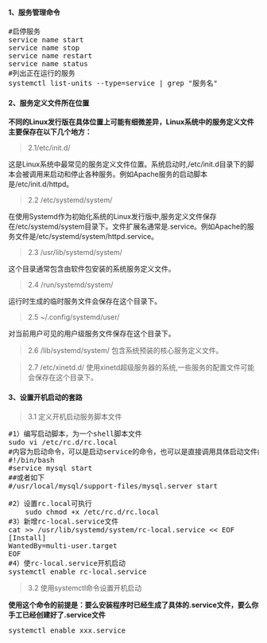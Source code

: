 #### 1、服务管理命令
<pre class="prettyprint lang-s">
#启停服务
service name start 
service name stop 
service name restart 
service name status
#列出正在运行的服务
systemctl list-units --type=service | grep "服务名"
</pre>
#### 2、服务定义文件所在位置

**不同的Linux发行版在具体位置上可能有细微差异，Linux系统中的服务定义文件主要保存在以下几个地方：**

>2.1/etc/init.d/

这是Linux系统中最常见的服务定义文件位置。系统启动时,/etc/init.d目录下的脚本会被调用来启动和停止各种服务。例如Apache服务的启动脚本是/etc/init.d/httpd。

>2.2 /etc/systemd/system/

在使用Systemd作为初始化系统的Linux发行版中,服务定义文件保存在/etc/systemd/system目录下。文件扩展名通常是.service。例如Apache的服务文件是/etc/systemd/system/httpd.service。

>2.3 /usr/lib/systemd/system/

这个目录通常包含由软件包安装的系统服务定义文件。

>2.4 /run/systemd/system/

运行时生成的临时服务文件会保存在这个目录下。

>2.5 ~/.config/systemd/user/

对当前用户可见的用户级服务文件保存在这个目录下。

>2.6 /lib/systemd/system/
包含系统预装的核心服务定义文件。

>2.7 /etc/xinetd.d/
使用xinetd超级服务器的系统,一些服务的配置文件可能会保存在这个目录下。

#### 3、设置开机启动的套路
>3.1 定义开机启动服务脚本文件
<pre class="prettyprint lang-s">
#1）编写启动脚本，为一个shell脚本文件
sudo vi /etc/rc.d/rc.local
#内容为启动命令，可以是启动service的命令，也可以是直接调用具体启动文件的命令：
#!/bin/bash
#service mysql start
##或者如下
#/usr/local/mysql/support-files/mysql.server start

#2）设置rc.local可执行
	sudo chmod +x /etc/rc.d/rc.local
#3）新增rc-local.service文件
cat >> /usr/lib/systemd/system/rc-local.service << EOF
[Install]
WantedBy=multi-user.target
EOF
#4）使rc-local.service开机启动
systemctl enable rc-local.service
</pre>
>3.2 使用systemctl命令设置开机启动 

**使用这个命令的前提是：要么安装程序时已经生成了具体的.service文件，要么你手工已经创建好了.service文件**
<pre class="prettyprint lang-s">
systemctl enable xxx.service
</pre>